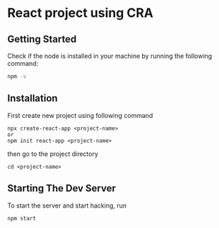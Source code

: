 # React project using CRA

## Getting Started

Check if the node is installed in your machine by running the following command:

```bash
npm -v 
```

## Installation

First create new project using following command

```
npx create-react-app <project-name>
or
npm init react-app <project-name>
```

then go to the project directory

```
cd <project-name>
```

## Starting The Dev Server

To start the server and start hacking, run

```bash
npm start
```